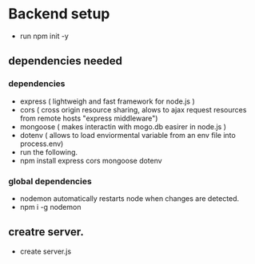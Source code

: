 # Backend setup

- run npm init -y

## dependencies needed

### dependencies

- express ( lightweigh and fast framework for node.js )
- cors ( cross origin resource sharing, alows to ajax request resources from remote hosts "express middleware")
- mongoose ( makes interactin with mogo.db easirer in node.js )
- dotenv ( allows to load enviormental variable from an env file into process.env)
- run the following.
- npm install express cors mongoose dotenv

### global dependencies

- nodemon automatically restarts node when changes are detected.
- npm i -g nodemon

## creatre server.

- create server.js
